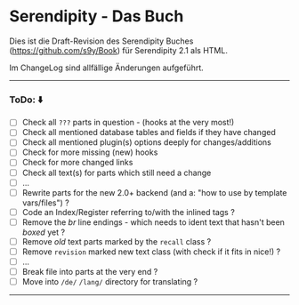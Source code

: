 # Serendipity - Das Buch

Dies ist die Draft-Revision des Serendipity Buches (https://github.com/s9y/Book) für Serendipity 2.1 als HTML.

Im ChangeLog sind allfällige Änderungen aufgeführt.

- - -

### ToDo: :arrow_down:
- [ ] Check all `???` parts in question - (hooks at the very most!)
- [ ] Check all mentioned database tables and fields if they have changed
- [ ] Check all mentioned plugin(s) options deeply for changes/additions
- [ ] Check for more missing (new) hooks
- [ ] Check for more changed links
- [ ] Check all text(s) for parts which still need a change
- [ ] ...
- [ ] Rewrite parts for the new 2.0+ backend (and a: "how to use by template vars/files") ?
- [ ] Code an Index/Register referring to/with the inlined tags ?
- [ ] Remove the _br_ line endings - which needs to ident text that hasn't been _boxed_ yet ?
- [ ] Remove _old_ text parts marked by the `recall` class ?
- [ ] Remove `revision` marked new text class (with check if it fits in nice!) ?
- [ ] ...
- [ ] Break file into parts at the very end ?
- [ ] Move into `/de/` `/lang/` directory for translating ?

- - -

